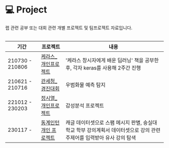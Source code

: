 💻 Project
====================
랩 관련 공부 또는 대회 관련 개별 프로젝트 및 팀프로젝트 자료입니다.
<br><br>


|기간|프로젝트|내용|
|----|----|----|
|210730 - 210806|[케라스_개인프로젝트](https://github.com/ssu-humane/Project/tree/main/%EC%BC%80%EB%9D%BC%EC%8A%A4_%EA%B0%9C%EC%9D%B8%ED%94%84%EB%A1%9C%EC%A0%9D%ED%8A%B8)|'케라스 창시자에게 배운 딥러닝' 책을 공부한 후, 각자 keras를 사용해 2주간 진행|
|210621 - 210716|[관세청_경진대회](https://github.com/ssu-humane/Project/tree/main/%EA%B4%80%EC%84%B8%EC%B2%AD_%EA%B2%BD%EC%A7%84%EB%8C%80%ED%9A%8C)|우범화물 예측 탐지|
|221012 - 230203|[정시열_개인프로젝트](https://github.com/ssu-humane/Project/tree/main/%EC%A0%95%EC%8B%9C%EC%97%B4_%EA%B0%9C%EC%9D%B8%ED%94%84%EB%A1%9C%EC%A0%9D%ED%8A%B8)|감성분석 프로젝트|
|230117 - |[동계인턴 개인 프로젝트](https://github.com/ssu-humane/Project/tree/main/%EC%A0%95%EC%8B%9C%EC%97%B4_%EA%B0%9C%EC%9D%B8%ED%94%84%EB%A1%9C%EC%A0%9D%ED%8A%B8)|캐글 데이터셋으로 스팸 메시지 판별, 숭실대학교 학부 강의계획서 데이터셋으로 강의 관련 주제어를 입력받아 유사 강의 탐색|
